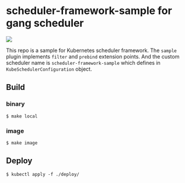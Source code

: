# scheduler-framework-sample for gang scheduler

![](https://github.com/angao/scheduler-framework-sample/workflows/Go/badge.svg)

This repo is a sample for Kubernetes scheduler framework. The `sample` plugin implements `filter` and `prebind` extension points. 
And the custom scheduler name is `scheduler-framework-sample` which defines in `KubeSchedulerConfiguration` object.

## Build

### binary
```shell
$ make local
```

### image
```shell
$ make image
```

## Deploy

```shell
$ kubectl apply -f ./deploy/
```
